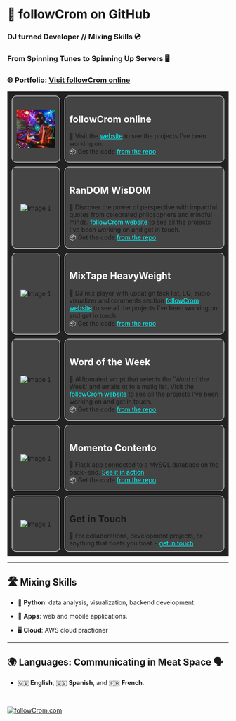 # 👋 followCrom on GitHub

### DJ turned Developer // Mixing Skills 💿

###  From Spinning Tunes to Spinning Up Servers 🖥

### 🌐 Portfolio: <a href="https://followcrom.com" style="text-decoration:underline;">Visit followCrom online</a>


<table style="width:100%; background-color:#222; border-collapse:separate; border-spacing:10px;">
  <tr>
    <td style="background-color:#444; border-radius:10px; padding:10px; border:1px solid #FFF;">
          <p align="center">
      <img src="imgs/dj_dev.png" alt="Image 1" width="300">
            </p>
    </td>
    <td style="background-color:#444; border-radius:10px; padding:10px; border:1px solid #FFF;">
      <h2 style="color:#FFF;">followCrom online</h2>
      🔗 Visit the <a href="https://followcrom.com" style="text-decoration:underline; color:#0FF;">website</a> to see the projects I've been working on.<br>
      <span style="color:#FFF;">&#x1F4E6;</span> Get the code <a href="https://followcrom.com" style="text-decoration:underline; color:#0FF;">from the repo</a>.
    </td>
  </tr>
  <tr>
    <td style="background-color:#444; border-radius:10px; padding:10px; border:1px solid #FFF;">
      <p align="center">
        <img src="https://followcrom.com/images/random_wisdom.png" alt="Image 1" width="300">
      </p>
    </td>
    <td style="background-color:#444; border-radius:10px; padding:10px; border:1px solid #FFF;">
      <h2 style="color:#FFF;">RanDOM WisDOM</h2>
      🔗 Discover the power of perspective with impactful quotes from celebrated philosophers and mindful minds. <a href="https://followcrom.com" style="text-decoration:underline; color:#0FF;">followCrom website</a> to see all the projects I've been working on and get in touch.<br>
      <span style="color:#FFF;">&#x1F4E6;</span> Get the code <a href="https://followcrom.com" style="text-decoration:underline; color:#0FF;">from the repo</a>.
    </td>
  </tr>
  <tr>
    <td style="background-color:#444; border-radius:10px; padding:10px; border:1px solid #FFF;">
          <p align="center">
      <img src="https://followcrom.com/images/theMixtapeHeavyweight2.png" alt="Image 1" width="300">
            </p>
    </td>
    <td style="background-color:#444; border-radius:10px; padding:10px; border:1px solid #FFF;">
      <h2 style="color:#FFF;">MixTape HeavyWeight</h2>
      🔗 DJ mix player with updatign tack list, EQ, audio visualizer and comments section <a href="https://followcrom.com" style="text-decoration:underline; color:#0FF;">followCrom website</a> to see all the projects I've been working on and get in touch.<br>
      <span style="color:#FFF;">&#x1F4E6;</span> Get the code <a href="https://followcrom.com" style="text-decoration:underline; color:#0FF;">from the repo</a>.
    </td>
  </tr>
  <tr>
    <td style="background-color:#444; border-radius:10px; padding:10px; border:1px solid #FFF;">
            <p align="center">
            <img src="https://followcrom.com/images/wordOftheDay.png" alt="Image 1" width="300">
          </p>
          </td>
    <td style="background-color:#444; border-radius:10px; padding:10px; border:1px solid #FFF;">
      <h2 style="color:#FFF;">Word of the Week</h2>
      🔗 AUtomated script that selects the 'Word of the Week' and emails ot to a maiig list. Visit the <a href="https://followcrom.com" style="text-decoration:underline; color:#0FF;">followCrom website</a> to see all the projects I've been working on and get in touch.<br>
      <span style="color:#FFF;">&#x1F4E6;</span> Get the code <a href="https://followcrom.com" style="text-decoration:underline; color:#0FF;">from the repo</a>.
    </td>
  </tr>
    <tr>
    <td style="background-color:#444; border-radius:10px; padding:10px; border:1px solid #FFF;">
            <p align="center">
            <img src="https://followcrom.com/images/djrr.jpg" alt="Image 1" width="300">
          </p></td>
    <td style="background-color:#444; border-radius:10px; padding:10px; border:1px solid #FFF;">
      <h2 style="color:#FFF;">Momento Contento</h2>
      🔗 Flask app connected to a MySQL database on the back-end. <a href="https://followcrom.com" style="text-decoration:underline; color:#0FF;">See it in action</a>.
      <br>
      <span style="color:#FFF;">&#x1F4E6;</span> Get the code <a href="https://followcrom.com" style="text-decoration:underline; color:#0FF;">from the repo</a>.
    </td>
  </tr>
    <tr>
    <td style="background-color:#444; border-radius:10px; padding:10px; border:1px solid #FFF;">
            <p align="center">
            <img src="https://followcrom.com/images/contact_2.png" alt="Image 1" width="300">
    </td>
    <td style="background-color:#444; border-radius:10px; padding:10px; border:1px solid #FFF;">
      <h2>Get in Touch</h2>
      📨 For collaborations, development projects, or anything that floats you boat - <a href="https://followcrom.com" style="text-decoration:underline; color:#0FF;">get in touch</a>.
    </td>
  </tr>
</table>



---

## 🛣️ Mixing Skills

- 🐍 **Python**: data analysis, visualization, backend development.

- 📱 **Apps**: web and mobile applications.

- 🖥️ **Cloud**: AWS cloud practioner

---

## 🌍 Languages: Communicating in Meat Space 🗣️

- 🇬🇧 **English**, 🇪🇸 **Spanish**, and 🇫🇷 **French**.


<br>

[![followCrom.com](https://img.shields.io/badge/Discover%20More-followCrom.com-blue?style=for-the-badge)](http://followcrom.com)